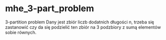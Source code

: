 # mhe_3-part_problem

3-partition problem
Dany jest zbiór liczb dodatnich długości n, trzeba się zastanowić czy da się podzielić ten zbiór na 3 podzbiory z sumą elementów sobie równych.
